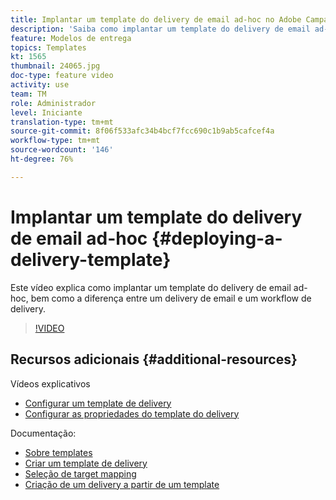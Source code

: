 ```yaml
---
title: Implantar um template do delivery de email ad-hoc no Adobe Campaign Classic
description: 'Saiba como implantar um template do delivery de email ad-hoc e entender a diferença entre um delivery de email e um workflow de delivery. '
feature: Modelos de entrega
topics: Templates
kt: 1565
thumbnail: 24065.jpg
doc-type: feature video
activity: use
team: TM
role: Administrador
level: Iniciante
translation-type: tm+mt
source-git-commit: 8f06f533afc34b4bcf7fcc690c1b9ab5cafcef4a
workflow-type: tm+mt
source-wordcount: '146'
ht-degree: 76%

---
```



# Implantar um template do delivery de email ad-hoc {#deploying-a-delivery-template}

Este vídeo explica como implantar um template do delivery de email ad-hoc, bem como a diferença entre um delivery de email e um workflow de delivery.

>[!VIDEO](https://video.tv.adobe.com/v/24065?quality=12)

## Recursos adicionais {#additional-resources}

Vídeos explicativos
* [Configurar um template de delivery](/help/sending-messages/using-delivery-templates/configuring-a-delivery-template.md)
* [Configurar as propriedades do template do delivery](/help/sending-messages/using-delivery-templates/setting-delivery-template-properties.md)

Documentação:

* [Sobre templates](https://docs.adobe.com/content/help/pt-BR/campaign-classic/using/sending-messages/using-delivery-templates/about-templates.html)
* [Criar um template de delivery](https://docs.adobe.com/content/help/pt-BR/campaign-classic/using/sending-messages/using-delivery-templates/creating-a-delivery-template.html)
* [Seleção de target mapping](https://docs.adobe.com/content/help/pt-BR/campaign-classic/using/sending-messages/using-delivery-templates/selecting-a-target-mapping.html)
* [Criação de um delivery a partir de um template](https://docs.adobe.com/content/help/pt-BR/campaign-classic/using/sending-messages/using-delivery-templates/creating-a-delivery-from-a-template.html)
